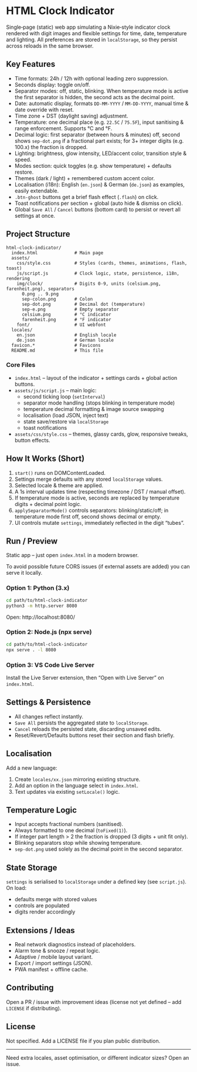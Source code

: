 # HTML Clock Indicator

Single‑page (static) web app simulating a Nixie‑style indicator clock rendered with digit images and flexible settings for time, date, temperature and lighting. All preferences are stored in `localStorage`, so they persist across reloads in the same browser.

## Key Features

- Time formats: 24h / 12h with optional leading zero suppression.
- Seconds display: toggle on/off.
- Separator modes: off, static, blinking. When temperature mode is active the first separator is hidden, the second acts as the decimal point.
- Date: automatic display, formats `DD-MM-YYYY` / `MM-DD-YYYY`, manual time & date override with reset.
- Time zone + DST (daylight saving) adjustment.
- Temperature: one decimal place (e.g. `22.5C` / `75.5F`), input sanitising & range enforcement. Supports °C and °F.
- Decimal logic: first separator (between hours & minutes) off, second shows `sep-dot.png` if a fractional part exists; for 3+ integer digits (e.g. 100.x) the fraction is dropped.
- Lighting: brightness, glow intensity, LED/accent color, transition style & speed.
- Modes section: quick toggles (e.g. show temperature) + defaults restore.
- Themes (dark / light) + remembered custom accent color.
- Localisation (i18n): English (`en.json`) & German (`de.json`) as examples, easily extendable.
- `.btn-ghost` buttons get a brief flash effect (`.flash`) on click.
- Toast notifications per section + global (auto hide & dismiss on click).
- Global `Save All` / `Cancel` buttons (bottom card) to persist or revert all settings at once.

## Project Structure

```
html-clock-indicator/
  index.html              # Main page
  assets/
    css/style.css         # Styles (cards, themes, animations, flash, toast)
    js/script.js          # Clock logic, state, persistence, i18n, rendering
    img/clock/            # Digits 0-9, units (celsium.png, farenheit.png), separators
      0.png .. 9.png
      sep-colon.png       # Colon
      sep-dot.png         # Decimal dot (temperature)
      sep-e.png           # Empty separator
      celsium.png         # °C indicator
      farenheit.png       # °F indicator
    font/                 # UI webfont
  locales/
    en.json               # English locale
    de.json               # German locale
  favicon.*               # Favicons
  README.md               # This file
```

### Core Files

- `index.html` – layout of the indicator + settings cards + global action buttons.
- `assets/js/script.js` – main logic:
  - second ticking loop (`setInterval`)
  - separator mode handling (stops blinking in temperature mode)
  - temperature decimal formatting & image source swapping
  - localisation (load JSON, inject text)
  - state save/restore via `localStorage`
  - toast notifications
- `assets/css/style.css` – themes, glassy cards, glow, responsive tweaks, button effects.

## How It Works (Short)

1. `start()` runs on DOMContentLoaded.
2. Settings merge defaults with any stored `localStorage` values.
3. Selected locale & theme are applied.
4. A 1s interval updates time (respecting timezone / DST / manual offset).
5. If temperature mode is active, seconds are replaced by temperature digits + decimal point logic.
6. `applySeparatorMode()` controls separators: blinking/static/off; in temperature mode first off, second shows decimal or empty.
7. UI controls mutate `settings`, immediately reflected in the digit “tubes”.

## Run / Preview

Static app – just open `index.html` in a modern browser.

To avoid possible future CORS issues (if external assets are added) you can serve it locally.

### Option 1: Python (3.x)

```bash
cd path/to/html-clock-indicator
python3 -m http.server 8080
```

Open: http://localhost:8080/

### Option 2: Node.js (npx serve)

```bash
cd path/to/html-clock-indicator
npx serve . -l 8080
```

### Option 3: VS Code Live Server

Install the Live Server extension, then “Open with Live Server” on `index.html`.

## Settings & Persistence

- All changes reflect instantly.
- `Save All` persists the aggregated state to `localStorage`.
- `Cancel` reloads the persisted state, discarding unsaved edits.
- Reset/Revert/Defaults buttons reset their section and flash briefly.

## Localisation

Add a new language:

1. Create `locales/xx.json` mirroring existing structure.
2. Add an option in the language select in `index.html`.
3. Text updates via existing `setLocale()` logic.

## Temperature Logic

- Input accepts fractional numbers (sanitised).
- Always formatted to one decimal (`toFixed(1)`).
- If integer part length > 2 the fraction is dropped (3 digits + unit fit only).
- Blinking separators stop while showing temperature.
- `sep-dot.png` used solely as the decimal point in the second separator.

## State Storage

`settings` is serialised to `localStorage` under a defined key (see `script.js`). On load:

- defaults merge with stored values
- controls are populated
- digits render accordingly

## Extensions / Ideas

- Real network diagnostics instead of placeholders.
- Alarm tone & snooze / repeat logic.
- Adaptive / mobile layout variant.
- Export / import settings (JSON).
- PWA manifest + offline cache.

## Contributing

Open a PR / issue with improvement ideas (license not yet defined – add `LICENSE` if distributing).

## License

Not specified. Add a LICENSE file if you plan public distribution.

---

Need extra locales, asset optimisation, or different indicator sizes? Open an issue.
